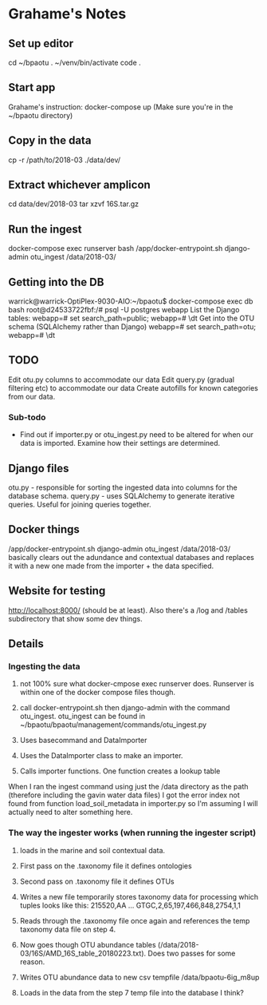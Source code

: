 
# Grahame's Notes

## Set up editor

cd ~/bpaotu
. ~/venv/bin/activate
code .

## Start app

Grahame's instruction: docker-compose up
(Make sure you're in the ~/bpaotu directory)

## Copy in the data

cp -r /path/to/2018-03 ./data/dev/

## Extract whichever amplicon

cd data/dev/2018-03
tar xzvf 16S.tar.gz

## Run the ingest

docker-compose exec runserver bash
/app/docker-entrypoint.sh django-admin otu_ingest /data/2018-03/

## Getting into the DB

warrick@warrick-OptiPlex-9030-AIO:~/bpaotu$ docker-compose exec db bash
root@d24533722fbf:/# psql -U postgres webapp
List the Django tables:
webapp=# set search_path=public;
webapp=# \dt
Get into the OTU schema (SQLAlchemy rather than Django)
webapp=# set search_path=otu;
webapp=# \dt

## TODO

Edit otu.py columns to accommodate our data
Edit query.py (gradual filtering etc) to accommodate our data
Create autofills for known categories from our data.

### Sub-todo

* Find out if importer.py or otu_ingest.py need to be altered for when our data is imported. Examine how their settings are determined.

## Django files

otu.py - responsible for sorting the ingested data into columns for the database schema.
query.py - uses SQLAlchemy to generate iterative queries. Useful for joining queries together.

## Docker things

/app/docker-entrypoint.sh django-admin otu_ingest /data/2018-03/ basically clears out the adundance and contextual databases and replaces it with a new one made from the importer + the data specified.

## Website for testing

<http://localhost:8000/> (should be at least). Also there's a /log and /tables subdirectory that show some dev things.

## Details

### Ingesting the data

1. not 100% sure what docker-cmpose exec runserver does. Runserver is within one of the docker compose files though.

2. call docker-entrypoint.sh then django-admin with the command otu_ingest. otu_ingest can be found in ~/bpaotu/bpaotu/management/commands/otu_ingest.py

3. Uses basecommand and DataImporter

4. Uses the DataImporter class to make an importer.

5. Calls importer functions. One function creates a lookup table

When I ran the ingest command using just the /data directory as the path (therefore including the gavin water data files) I got the error index not found from function load_soil_metadata in importer.py so I'm assuming I will actually need to alter something here.

### The way the ingester works (when running the ingester script)

1. loads in the marine and soil contextual data.

2. First pass on the .taxonomy file it defines ontologies

3. Second pass on .taxonomy file it defines OTUs

4. Writes a new file temporarily stores taxonomy data for processing which tuples looks like this: 215520,AA ... GTGC,2,65,197,466,848,2754,1,1

5. Reads through the .taxonomy file once again and references the temp taxonomy data file on step 4.

6. Now goes though OTU abundance tables (/data/2018-03/16S/AMD_16S_table_20180223.txt). Does two passes for some reason.

7. Writes OTU abundance data to new csv tempfile /data/bpaotu-6ig_m8up

8. Loads in the data from the step 7 temp file into the database I think?